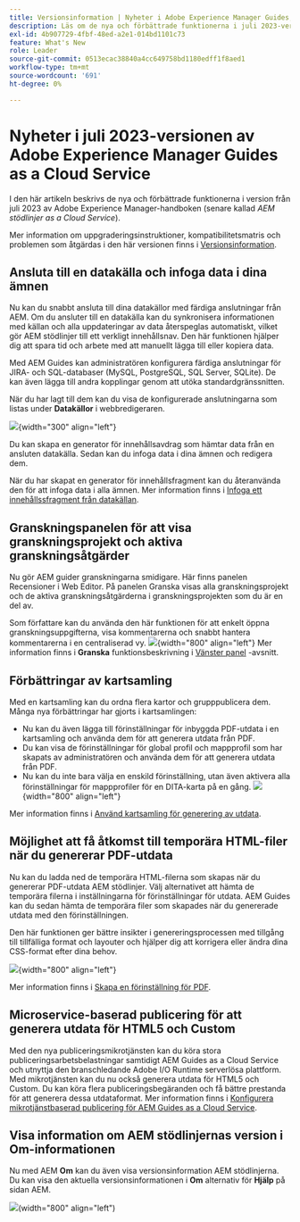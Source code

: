 ```yaml
---
title: Versionsinformation | Nyheter i Adobe Experience Manager Guides, juli 2023
description: Läs om de nya och förbättrade funktionerna i juli 2023-versionen av Adobe Experience Manager Guides as a Cloud Service
exl-id: 4b907729-4fbf-48ed-a2e1-014bd1101c73
feature: What's New
role: Leader
source-git-commit: 0513ecac38840a4cc649758bd1180edff1f8aed1
workflow-type: tm+mt
source-wordcount: '691'
ht-degree: 0%

---
```


# Nyheter i juli 2023-versionen av Adobe Experience Manager Guides as a Cloud Service

I den här artikeln beskrivs de nya och förbättrade funktionerna i version från juli 2023 av Adobe Experience Manager-handboken (senare kallad *AEM stödlinjer as a Cloud Service*).

Mer information om uppgraderingsinstruktioner, kompatibilitetsmatris och problemen som åtgärdas i den här versionen finns i [Versionsinformation](release-notes-2023.7.0.md).

## Ansluta till en datakälla och infoga data i dina ämnen

Nu kan du snabbt ansluta till dina datakällor med färdiga anslutningar från AEM. Om du ansluter till en datakälla kan du synkronisera informationen med källan och alla uppdateringar av data återspeglas automatiskt, vilket gör AEM stödlinjer till ett verkligt innehållsnav. Den här funktionen hjälper dig att spara tid och arbete med att manuellt lägga till eller kopiera data.

Med AEM Guides kan administratören konfigurera färdiga anslutningar för JIRA- och SQL-databaser (MySQL, PostgreSQL, SQL Server, SQLite). De kan även lägga till andra kopplingar genom att utöka standardgränssnitten.

När du har lagt till dem kan du visa de konfigurerade anslutningarna som listas under **Datakällor** i webbredigeraren.

![](assets/code-snippet-generator.png){width="300" align="left"}

Du kan skapa en generator för innehållsavdrag som hämtar data från en ansluten datakälla. Sedan kan du infoga data i dina ämnen och redigera dem.

När du har skapat en generator för innehållsfragment kan du återanvända den för att infoga data i alla ämnen. Mer information finns i [Infoga ett innehållssfragment från datakällan](../user-guide/web-editor-content-snippet.md).



## Granskningspanelen för att visa granskningsprojekt och aktiva granskningsåtgärder

Nu gör AEM guider granskningarna smidigare. Här finns panelen Recensioner i Web Editor. På panelen Granska visas alla granskningsprojekt och de aktiva granskningsåtgärderna i granskningsprojekten som du är en del av.

Som författare kan du använda den här funktionen för att enkelt öppna granskningsuppgifterna, visa kommentarerna och snabbt hantera kommentarerna i en centraliserad vy.
![](assets/active-review-task-comments.png){width="800" align="left"}
Mer information finns i **Granska** funktionsbeskrivning i [Vänster panel](../user-guide/web-editor-features.md#id2051EA0M0HS) -avsnitt.


## Förbättringar av kartsamling

Med en kartsamling kan du ordna flera kartor och grupppublicera dem. Många nya förbättringar har gjorts i kartsamlingen:

- Nu kan du även lägga till förinställningar för inbyggda PDF-utdata i en kartsamling och använda dem för att generera utdata från PDF.
- Du kan visa de förinställningar för global profil och mappprofil som har skapats av administratören och använda dem för att generera utdata från PDF.
- Nu kan du inte bara välja en enskild förinställning, utan även aktivera alla förinställningar för mappprofiler för en DITA-karta på en gång.
  ![](assets/edit-map-collection.png){width="800" align="left"}

Mer information finns i [Använd kartsamling för generering av utdata](../user-guide/generate-output-use-map-collection-output-generation.md).

## Möjlighet att få åtkomst till temporära HTML-filer när du genererar PDF-utdata

Nu kan du ladda ned de temporära HTML-filerna som skapas när du genererar PDF-utdata AEM stödlinjer. Välj alternativet att hämta de temporära filerna i inställningarna för förinställningar för utdata.  AEM Guides kan du sedan hämta de temporära filer som skapades när du genererade utdata med den förinställningen.

Den här funktionen ger bättre insikter i genereringsprocessen med tillgång till tillfälliga format och layouter och hjälper dig att korrigera eller ändra dina CSS-format efter dina behov.

![](assets/native-pdf-advanced-settings.png){width="800" align="left"}

Mer information finns i [Skapa en förinställning för PDF](../web-editor/native-pdf-web-editor.md#create-output-preset).

## Microservice-baserad publicering för att generera utdata för HTML5 och Custom

Med den nya publiceringsmikrotjänsten kan du köra stora publiceringsarbetsbelastningar samtidigt AEM Guides as a Cloud Service och utnyttja den branschledande Adobe I/O Runtime serverlösa plattform. Med mikrotjänsten kan du nu också generera utdata för HTML5 och Custom.
Du kan köra flera publiceringsbegäranden och få bättre prestanda för att generera dessa utdataformat.
Mer information finns i [Konfigurera mikrotjänstbaserad publicering för AEM Guides as a Cloud Service](../knowledge-base/publishing/configure-microservices.md).

## Visa information om AEM stödlinjernas version i Om-informationen

Nu med AEM **Om** kan du även visa versionsinformation AEM stödlinjerna. Du kan visa den aktuella versionsinformationen i **Om** alternativ för **Hjälp** på sidan AEM.

![](assets/about-aem-help.png)(width=&quot;800&quot; align=&quot;left&quot;)

